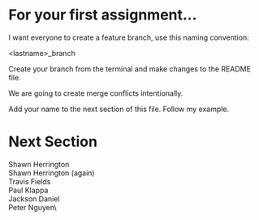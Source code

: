 # For your first assignment...

I want everyone to create a feature branch, use this naming convention:

\<lastname\>_branch

Create your branch from the terminal and make changes to the README file.

We are going to create merge conflicts intentionally.

Add your name to the next section of this file.  Follow my example.

# Next Section

Shawn Herrington\
Shawn Herrington (again)\
Travis Fields\
Paul Klappa\
Jackson Daniel\
Peter Nguyen\
